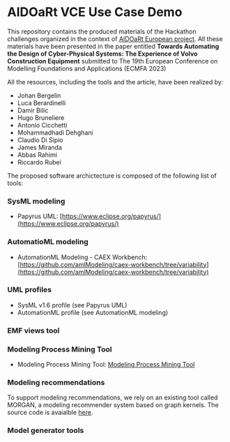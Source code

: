 
# AIDOaRt VCE Use Case Demo


This repository contains the produced materials of the Hackathon challenges organized in the context of [AIDOaRt European project](https://sites.mdu.se/aidoart). All these materials have been presented in the paper entitled **Towards Automating the Design of Cyber-Physical Systems: The Experience of Volvo Construction Equipment** submitted to The 19th European Conference on Modelling Foundations and Applications (ECMFA 2023) 

All the resources, including the tools and the article, have been realized by:

- Johan Bergelin
-  Luca Berardinelli
-  Damir Bilic
-  Hugo Bruneliere
-  Antonio Cicchetti
-  Mohammadhadi Dehghani
-  Claudio Di Sipio
-  James Miranda
-  Abbas Rahimi 
- Riccardo Rubei


The proposed software archictecture is composed of the following list of tools:

### SysML modeling
- Papyrus UML: [https://www.eclipse.org/papyrus/](https://www.eclipse.org/papyrus/)

### AutomatioML modeling
- AutomationML Modeling - CAEX Workbench: [https://github.com/amlModeling/caex-workbench/tree/variability](https://github.com/amlModeling/caex-workbench/tree/variability) 

### UML profiles
- SysML v1.6 profile (see Papyrus UML)
- AutomationML profile (see AutomationML modeling)

### EMF views tool

### Modeling Process Mining Tool
- Modeling Process Mining Tool: [Modeling Process Mining Tool](https://github.com/lowcomote/sirius.process.mining)

### Modeling recommendations
To support modeling recommendations, we rely on an existing tool called MORGAN, a modeling recommender system based on graph kernels. The source code is avaialble [here](https://github.com/MDEGroup/MORGAN).

### Model generator tools
